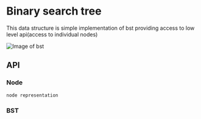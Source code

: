 # Binary search tree

This data structure is simple implementation of bst providing
access to low level api(access to individual nodes)

![**Image of bst**]()

## API

### Node
```c++
node representation
```

### BST


